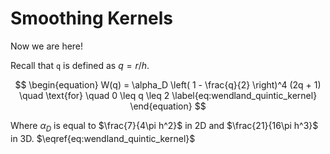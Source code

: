 # Smoothing Kernels

Now we are here!

Recall that `q` is defined as $q = r/h$.

$$
\begin{equation}
W(q) = \alpha_D \left( 1 - \frac{q}{2} \right)^4 (2q + 1) \quad \text{for} \quad 0 \leq q \leq 2 \label{eq:wendland_quintic_kernel}
\end{equation}
$$

Where $\alpha_D$ is equal to $\frac{7}{4\pi h^2}$ in 2D and  $\frac{21}{16\pi h^3}$ in 3D. $\eqref{eq:wendland_quintic_kernel}$

<!-- Plot container -->
<div id="myPlot" style="width:100%;max-width:600px;height:400px;"></div>

<script>
  var data = [{
    x: [1, 2, 3, 4],
    y: [10, 11, 12, 13],
    type: 'scatter'
  }];

  Plotly.newPlot('myPlot', data);
</script>

<!-- Plot container -->
<div id="myDiv" style="width: 480px; height: 400px;"></div>
<script>
// Define the function W(q)
function W(q, alphaD) {
    return alphaD * Math.pow((1 - q/2), 4) * (2*q + 1);
}

// Generate data
var qValues = [];
var wValues = [];
var alphaD = 7 / (4 * Math.PI); // For 2D, as an example
for(var q = 0; q <= 2; q += 0.01) {
    qValues.push(q);
    wValues.push(W(q, alphaD));
}

// Create the plot
var trace1 = {
    x: qValues,
    y: wValues,
    type: 'scatter',
    mode: 'lines',
    name: '$W \left( q \right)$',
    line: {
        color: 'blue',
        width: 2
    }
};

 var layout = {
            title: 'Plot of W(q)',
            plot_bgcolor: 'white',
            paper_bgcolor: 'white',
            font: {
                family: 'Computer Modern, serif',
                size: 18,
                color: 'black'
            },
            xaxis: {
                title: 'q',
                showgrid: false,
                gridcolor: 'black',
                zeroline: true,
                range: [0,2]
            },
            yaxis: {
                title: '$W \left( q \right)$',
                showgrid: false,
                gridcolor: 'black'
            }
        };

var data = [trace1];

Plotly.newPlot('myDiv', data, layout, {displayModeBar: true, responsive: true});
</script>
